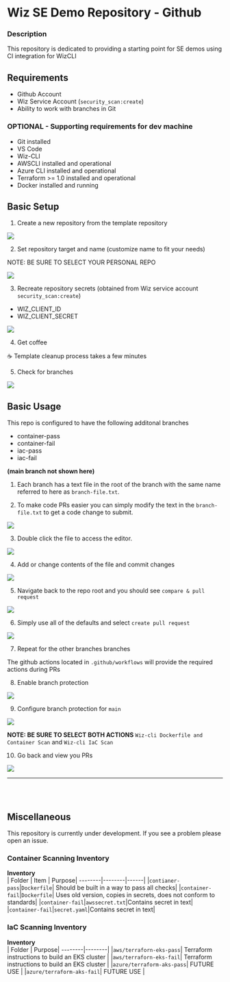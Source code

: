 # Wiz SE Demo Repository - Github

### Description
This repository is dedicated to providing a starting point for SE demos using CI integration for WizCLI

## Requirements

* Github Account
* Wiz Service Account (`security_scan:create`)
* Ability to work with branches in Git

### OPTIONAL - Supporting requirements for dev machine

* Git installed
* VS Code
* Wiz-CLI
* AWSCLI installed and operational
* Azure CLI installed and operational
* Terraform >= 1.0 installed and operational
* Docker installed and running

## Basic Setup

1. Create a new repository from the template repository

![](images/create_from_template.png)

2. Set repository target and name (customize name to fit your needs)

NOTE: BE SURE TO SELECT YOUR PERSONAL REPO

![](images/create_repo.png)

3. Recreate repository secrets (obtained from Wiz service account `security_scan:create`)
  * WIZ_CLIENT_ID
  * WIZ_CLIENT_SECRET

![](images/create_secrets.png)

4. Get coffee

☕️ Template cleanup process takes a few minutes

5. Check for branches

![](images/check_branches.png)


## Basic Usage

This repo is configured to have the following additonal branches

* container-pass
* container-fail
* iac-pass
* iac-fail

**(main branch not shown here)**

1. Each branch has a text file in the root of the branch with the same name referred to here as `branch-file.txt`.

2. To make code PRs easier you can simply modify the text in the `branch-file.txt` to get a code change to submit.

![](images/branch-file.png)

3. Double click the file to access the editor.

![](images/edit_branch-file.png)

4. Add or change contents of the file and commit changes

![](images/commit-changes.png)

5. Navigate back to the repo root and you should see `compare & pull request`

![](images/compare-pull-request.png)

6. Simply use all of the defaults and select `create pull request`

![](images/create-pr.png)

7. Repeat for the other branches branches

The github actions located in `.github/workflows` will provide the required actions during PRs

8. Enable branch protection

![](images/branch-protection.png)

9. Configure branch protection for `main`

![](images/branch_policy.png)

**NOTE: BE SURE TO SELECT BOTH ACTIONS** `Wiz-cli Dockerfile and Container Scan` and `Wiz-cli IaC Scan`

10. Go back and view you PRs

![](images/prs_listed.png)

----------------------
</br>
</br>

## Miscellaneous

This repository is currently under development. If you see a problem please open an issue.

### Container Scanning Inventory

<b>Inventory</b></br>
| Folder | Item | Purpose|
--------|--------|------|
|`contianer-pass`|`Dockerfile`| Should be built in a way to pass all checks|
|`container-fail`|`Dockerfile`| Uses old version, copies in secrets, does not conform to standards|
|`container-fail`|`awssecret.txt`|Contains secret in text|
|`container-fail`|`secret.yaml`|Contains secret in text|

### IaC Scanning Inventory

<b>Inventory</b></br>
| Folder | Purpose|
--------|--------|
|`aws/terraforn-eks-pass`| Terraform instructions to build an EKS cluster |
|`aws/terraforn-eks-fail`| Terraform instructions to build an EKS cluster |
|`azure/terraform-aks-pass`| FUTURE USE |
|`azure/terraform-aks-fail`| FUTURE USE |

